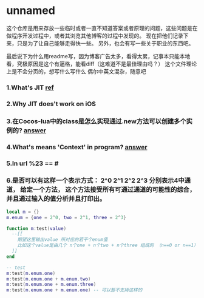 # unnamed
这个仓库是用来存放一些临时或者一直不知道答案或者原理的问题，这些问题是在做程序开发过程中，或者其浏览其他博客的过程中发现的。
现在把他们记录下来，只是为了让自己能够走得快一些。
另外，也会有写一些关于职业的东西吧。

最后说下为什么用readme写，因为博客广告太多，看得太累，记事本只能本地看，究极原因是这个有逼格，能看diff（这难道不是最佳理由吗？）
这个文件理论上是不会分页的，想写什么写什么
偶尔中英文混杂，随意吧

### 1.What's JIT [ref](http://blog.reverberate.org/2012/12/hello-jit-world-joy-of-simple-jits.html)
### 2.Why JIT does't work on iOS
### 3.在Cocos-lua中的class是怎么实现通过.new方法可以创建多个实例的? [answer](/answer/%233.md)
### 4.What's means 'Context' in program? [answer](/answer/%234.md)
### 5.In url %23 == \#
### 6.是否可以有这样一个表示方式： 2^0 2^1 2^2 2^3 分别表示4中通道， 给定一个方法， 这个方法接受所有可通过通道的可能性的综合，并且通过输入的值分析并且打印出。
```lua
local m = {}
m.enum = {one = 2^0, two = 2^1, three = 2^3}

function m:test(value)
  --[[
    期望这里输出value 所对应的若干个enum值
    比如这个value是由几个 n个one + n个two + n个three 组成的 （n==0 or n==1）
  ]]
end

-- test
m:test(m.enum.one)
m:test(m.enum.one + m.enum.two)
m:test(m.enum.one + m.enum.three)
m:test(m.enum.one + m.enum.one) -- 可以暂不支持这样的
```
